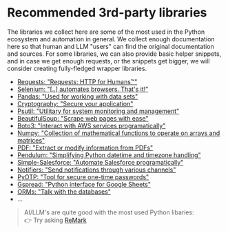 # Recommended 3rd-party libraries

The libraries we collect here are some of the most used in the Python ecosystem and automation in general.
We collect enough documentation here so that human and LLM "users" can find the original documentation and sources.
For some libraries, we can also provide basic helper snippets, and in case we get enough requests, or the snippets get
bigger, we will consider creating fully-fledged wrapper libraries.

- [Requests: "Requests: HTTP for Humans™"](./requests/README.md)
- [Selenium: "[..] automates browsers. That's it!"](./selenium/README.md)
- [Pandas: "Used for working with data sets"](./pandas/README.md)
- [Cryptography: "Secure your application"](./cryptography/README.md)
- [Psutil: "Utilitary for system monitoring and management"](./psutil/README.md)
- [BeautifulSoup: "Scrape web pages with ease"](./beautifulsoup4/README.md)
- [Boto3: "Interact with AWS services programatically"](./boto3/README.md)
- [Numpy: "Collection of mathematical functions to operate on arrays and matrices"](./numpy/README.md)
- [PDF: "Extract or modify information from PDFs"](./pdf/README.md)
- [Pendulum: "Simplifying Python datetime and timezone handling"](./pendulum/README.md)
- [Simple-Salesforce: "Automate Salesforce programatically"](./simple-salesforce/README.md)
- [Notifiers: "Send notifications through various channels"](./notifiers/README.md)
- [PyOTP: "Tool for secure one-time passwords"](./pyotp/README.md)
- [Gspread: "Python interface for Google Sheets"](./gspread/README.md)
- [ORMs: "Talk with the databases"](./orm/README.md)
- ...


> AI/LLM's are quite good with the most used Python libaries:<br/>
👉 Try asking [ReMark](https://chat.robocorp.com)
